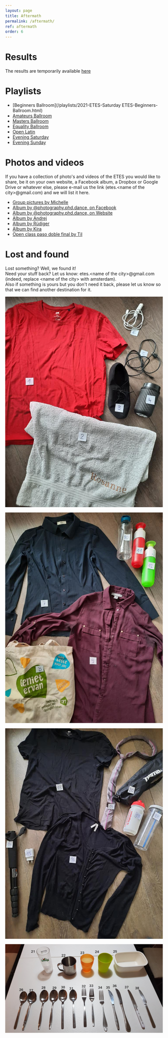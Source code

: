 ```yaml
---
layout: page
title: Aftermath
permalink: /aftermath/
ref: aftermath
order: 6
---
```


# Results
The results are temporarily available [here](https://adj.etes2021.eu/results/)

# Playlists

- [Beginners Ballroom](/playlists/2021-ETES-Saturday ETES-Beginners-Ballroom.html)
- [Amateurs Ballroom](/playlists/2021-ETES-Saturday-ETES-Amateurs-Ballroom.html)  
- [Masters Ballroom](/playlists/2021-ETES-Saturday-ETES-Masters-Ballroom.html)  
- [Equality Ballroom](/playlists/2021-ETES-Saturday-ETES-Equality-Ballroom.html)  
- [Open Latin](/playlists/2021-ETES-Saturday-ETES-Open-Latin.html)  
- [Evening Saturday](/playlists/2021-ETES-ETES-Saturday.html)  
- [Evening Sunday](/playlists/2021-ETES-ETES-Sunday.html)  

# Photos and videos
If you have a collection of photo's and videos of the ETES you would like to share, be it on your own website, a Facebook album, a Dropbox or Google Drive or whatever else, please e-mail us the link (etes.\<name of the city>@gmail.com) and we will list it here.

- [Group pictures by Michelle](https://drive.google.com/drive/folders/18tnanhCf3mRCAdihJMB_TCjVKNVmaqnj)
- [Album by @photography.phd.dance, on Facebook](https://www.facebook.com/media/set/?set=a.1079880032830870)
- [Album by @photography.phd.dance, on Website](https://photography.viguier.nl/gallery#16363219065108)
- [Album by Andrej](https://www.dropbox.com/sh/mzde0u8t4rg0r24/AAAg6NF0m0utOa713wC-95-la)
- [Album by Rüdiger](https://www.dropbox.com/sh/h35wvwqkttfybc6/AAC8-vOwqP8btceS1pcr-tVja/rendered)
- [Album by Kira](https://www.dropbox.com/sh/6mm7pe86i1ivt2h/AACGkTaqhZuZIwobmlpsp3lpa)
- [Open class paso doble final by Til](https://www.facebook.com/100004297631589/videos/588003265774347/)

# Lost and found
Lost something? Well, we found it!  
Need your stuff back? Let us know: etes.\<name of the city>@gmail.com (indeed, replace \<name of the city> with amsterdam).  
Also if something is yours but you don't need it back, please let us know so that we can find another destination for it.

![Lost and found 1](/laf/laf1.jpg "Lost and found 1")

![Lost and found 2](/laf/laf2.jpg "Lost and found 2")

![Lost and found 3](/laf/laf3.jpg "Lost and found 3")

![Lost and found 3](/laf/laf4.jpg "Lost and found 4")
